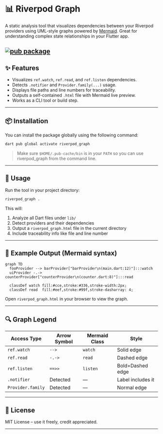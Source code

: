 # 📊 Riverpod Graph

A static analysis tool that visualizes dependencies between your Riverpod providers using UML-style graphs powered by [Mermaid](https://mermaid.js.org). Great for understanding complex state relationships in your Flutter app.

[![pub package](https://img.shields.io/pub/v/riverpod_graph.svg)](https://pub.dartlang.org/packages/riverpod_graph)
---

## ✨ Features

- Visualizes `ref.watch`, `ref.read`, and `ref.listen` dependencies.
- Detects `.notifier` and `Provider.family(...)` usage.
- Displays file paths and line numbers for traceability.
- Outputs a self-contained `.html` file with Mermaid live preview.
- Works as a CLI tool or build step.

---

## 📦 Installation

You can install the package globally using the following command:

```bash
dart pub global activate riverpod_graph
```

> Make sure `$HOME/.pub-cache/bin` is in your `PATH` so you can use riverpod_graph from the command line.

---

## 🚀 Usage

Run the tool in your project directory:

```bash
riverpod_graph .
```

This will:

1. Analyze all Dart files under `lib/`
2. Detect providers and their dependencies
3. Output a `riverpod_graph.html` file in the current directory
4. Include traceability info like file and line number

---

## 📂 Example Output (Mermaid syntax)

```mermaid
graph TD
  fooProvider --> barProvider["barProvider\n(main.dart:12)"]:::watch
  uiProvider -.-> counterProvider["counterProvider\n(counter.dart:8)"]:::read

  classDef watch fill:#cce,stroke:#336,stroke-width:2px;
  classDef read  fill:#eef,stroke:#99f,stroke-dasharray: 4;
```

Open `riverpod_graph.html` in your browser to view the graph.

---

## 🔍 Graph Legend

| Access Type     | Arrow Symbol | Mermaid Class | Style           |
|-----------------|--------------|----------------|------------------|
| `ref.watch`     | `-->`        | `watch`        | Solid edge       |
| `ref.read`      | `-.->`       | `read`         | Dashed edge      |
| `ref.listen`    | `==>>`       | `listen`       | Bold+Dashed edge |
| `.notifier`     | Detected     | —              | Label includes it |
| `Provider.family` | Detected   | —              | Normal edge      |

---

## 📄 License

MIT License – use it freely, credit appreciated.

---

